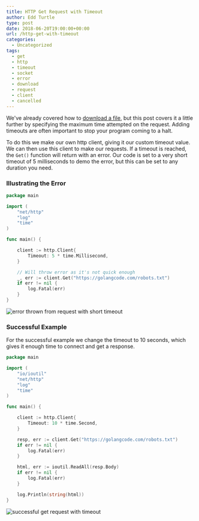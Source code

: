 ```yaml
---
title: HTTP Get Request with Timeout
author: Edd Turtle
type: post
date: 2018-06-20T19:00:00+00:00
url: /http-get-with-timeout
categories:
  - Uncategorized
tags:
  - get
  - http
  - timeout
  - socket
  - error
  - download
  - request
  - client
  - cancelled
---
```


We've already covered how to [download a file](/download-a-file-from-a-url/), but this post covers it a little further by specifying the maximum time attempted on the request. Adding timeouts are often important to stop your program coming to a halt.

To do this we make our own http client, giving it our custom timeout value. We can then use this client to make our requests. If a timeout is reached, the `Get()` function will return with an error. Our code is set to a very short timeout of 5 milliseconds to demo the error, but this can be set to any duration you need.

### Illustrating the Error

```go
package main

import (
	"net/http"
	"log"
	"time"
)

func main() {

	client := http.Client{
		Timeout: 5 * time.Millisecond,
	}

	// Will throw error as it's not quick enough
	_, err := client.Get("https://golangcode.com/robots.txt")
	if err != nil {
		log.Fatal(err)
	}
}
```

![error thrown from request with short timeout](/img/2018/http-timeout.png)

### Successful Example

For the successful example we change the timeout to 10 seconds, which gives it enough time to connect and get a response.

```go
package main

import (
	"io/ioutil"
	"net/http"
	"log"
	"time"
)

func main() {

	client := http.Client{
		Timeout: 10 * time.Second,
	}

	resp, err := client.Get("https://golangcode.com/robots.txt")
	if err != nil {
		log.Fatal(err)
	}

	html, err := ioutil.ReadAll(resp.Body)
	if err != nil {
		log.Fatal(err)
	}

	log.Println(string(html))
}
```

![successful get request with timeout](/img/2018/http-timeout2.png)